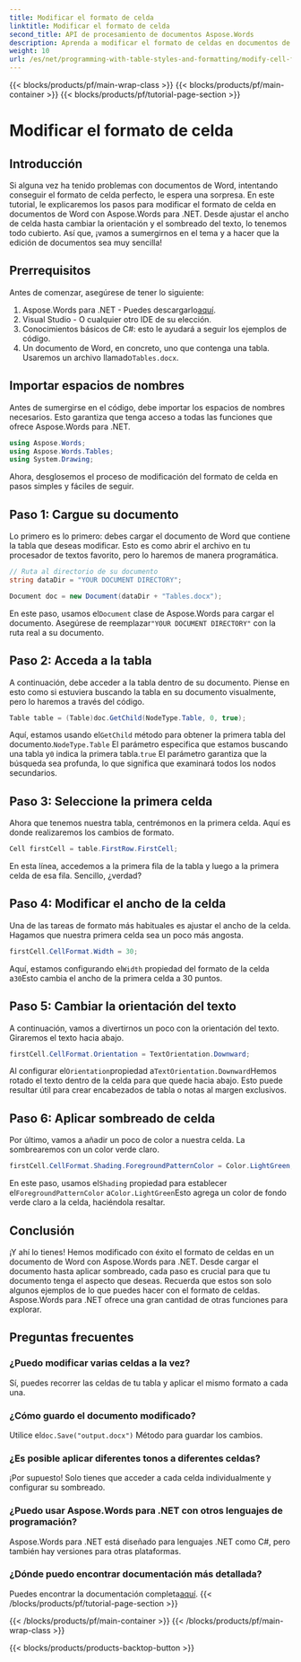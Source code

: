 ```yaml
---
title: Modificar el formato de celda
linktitle: Modificar el formato de celda
second_title: API de procesamiento de documentos Aspose.Words
description: Aprenda a modificar el formato de celdas en documentos de Word usando Aspose.Words para .NET con esta guía detallada paso a paso.
weight: 10
url: /es/net/programming-with-table-styles-and-formatting/modify-cell-formatting/
---
```


{{< blocks/products/pf/main-wrap-class >}}
{{< blocks/products/pf/main-container >}}
{{< blocks/products/pf/tutorial-page-section >}}

# Modificar el formato de celda

## Introducción

Si alguna vez ha tenido problemas con documentos de Word, intentando conseguir el formato de celda perfecto, le espera una sorpresa. En este tutorial, le explicaremos los pasos para modificar el formato de celda en documentos de Word con Aspose.Words para .NET. Desde ajustar el ancho de celda hasta cambiar la orientación y el sombreado del texto, lo tenemos todo cubierto. Así que, ¡vamos a sumergirnos en el tema y a hacer que la edición de documentos sea muy sencilla!

## Prerrequisitos

Antes de comenzar, asegúrese de tener lo siguiente:

1. Aspose.Words para .NET - Puedes descargarlo[aquí](https://releases.aspose.com/words/net/).
2. Visual Studio - O cualquier otro IDE de su elección.
3. Conocimientos básicos de C#: esto le ayudará a seguir los ejemplos de código.
4.  Un documento de Word, en concreto, uno que contenga una tabla. Usaremos un archivo llamado`Tables.docx`.

## Importar espacios de nombres

Antes de sumergirse en el código, debe importar los espacios de nombres necesarios. Esto garantiza que tenga acceso a todas las funciones que ofrece Aspose.Words para .NET.

```csharp
using Aspose.Words;
using Aspose.Words.Tables;
using System.Drawing;
```

Ahora, desglosemos el proceso de modificación del formato de celda en pasos simples y fáciles de seguir.

## Paso 1: Cargue su documento

Lo primero es lo primero: debes cargar el documento de Word que contiene la tabla que deseas modificar. Esto es como abrir el archivo en tu procesador de textos favorito, pero lo haremos de manera programática.

```csharp
// Ruta al directorio de su documento
string dataDir = "YOUR DOCUMENT DIRECTORY";

Document doc = new Document(dataDir + "Tables.docx");
```

 En este paso, usamos el`Document` clase de Aspose.Words para cargar el documento. Asegúrese de reemplazar`"YOUR DOCUMENT DIRECTORY"` con la ruta real a su documento.

## Paso 2: Acceda a la tabla

A continuación, debe acceder a la tabla dentro de su documento. Piense en esto como si estuviera buscando la tabla en su documento visualmente, pero lo haremos a través del código.

```csharp
Table table = (Table)doc.GetChild(NodeType.Table, 0, true);
```

Aquí, estamos usando el`GetChild` método para obtener la primera tabla del documento.`NodeType.Table` El parámetro especifica que estamos buscando una tabla y`0` indica la primera tabla.`true` El parámetro garantiza que la búsqueda sea profunda, lo que significa que examinará todos los nodos secundarios.

## Paso 3: Seleccione la primera celda

Ahora que tenemos nuestra tabla, centrémonos en la primera celda. Aquí es donde realizaremos los cambios de formato.

```csharp
Cell firstCell = table.FirstRow.FirstCell;
```

En esta línea, accedemos a la primera fila de la tabla y luego a la primera celda de esa fila. Sencillo, ¿verdad?

## Paso 4: Modificar el ancho de la celda

Una de las tareas de formato más habituales es ajustar el ancho de la celda. Hagamos que nuestra primera celda sea un poco más angosta.

```csharp
firstCell.CellFormat.Width = 30;
```

 Aquí, estamos configurando el`Width` propiedad del formato de la celda a`30`Esto cambia el ancho de la primera celda a 30 puntos.

## Paso 5: Cambiar la orientación del texto

A continuación, vamos a divertirnos un poco con la orientación del texto. Giraremos el texto hacia abajo.

```csharp
firstCell.CellFormat.Orientation = TextOrientation.Downward;
```

 Al configurar el`Orientation`propiedad a`TextOrientation.Downward`Hemos rotado el texto dentro de la celda para que quede hacia abajo. Esto puede resultar útil para crear encabezados de tabla o notas al margen exclusivos.

## Paso 6: Aplicar sombreado de celda

Por último, vamos a añadir un poco de color a nuestra celda. La sombrearemos con un color verde claro.

```csharp
firstCell.CellFormat.Shading.ForegroundPatternColor = Color.LightGreen;
```

 En este paso, usamos el`Shading` propiedad para establecer el`ForegroundPatternColor` a`Color.LightGreen`Esto agrega un color de fondo verde claro a la celda, haciéndola resaltar.

## Conclusión

¡Y ahí lo tienes! Hemos modificado con éxito el formato de celdas en un documento de Word con Aspose.Words para .NET. Desde cargar el documento hasta aplicar sombreado, cada paso es crucial para que tu documento tenga el aspecto que deseas. Recuerda que estos son solo algunos ejemplos de lo que puedes hacer con el formato de celdas. Aspose.Words para .NET ofrece una gran cantidad de otras funciones para explorar.

## Preguntas frecuentes

### ¿Puedo modificar varias celdas a la vez?
Sí, puedes recorrer las celdas de tu tabla y aplicar el mismo formato a cada una.

### ¿Cómo guardo el documento modificado?
 Utilice el`doc.Save("output.docx")` Método para guardar los cambios.

### ¿Es posible aplicar diferentes tonos a diferentes celdas?
¡Por supuesto! Solo tienes que acceder a cada celda individualmente y configurar su sombreado.

### ¿Puedo usar Aspose.Words para .NET con otros lenguajes de programación?
Aspose.Words para .NET está diseñado para lenguajes .NET como C#, pero también hay versiones para otras plataformas.

### ¿Dónde puedo encontrar documentación más detallada?
 Puedes encontrar la documentación completa[aquí](https://reference.aspose.com/words/net/).
{{< /blocks/products/pf/tutorial-page-section >}}

{{< /blocks/products/pf/main-container >}}
{{< /blocks/products/pf/main-wrap-class >}}

{{< blocks/products/products-backtop-button >}}
